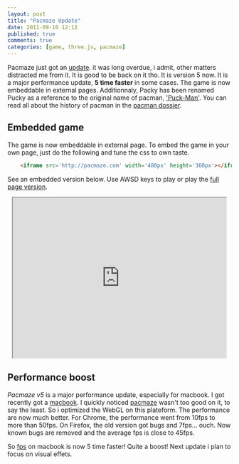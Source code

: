 ```yaml
---
layout: post
title: "Pacmaze Update"
date: 2011-09-10 12:12
published: true
comments: true
categories: [game, three.js, pacmaze]
---
```



Pacmaze just got an [update](http://pacmaze.com).
it was long overdue, i admit, other matters distracted me from it.
It is good to be back on it tho.
It is version 5 now. It is a major performance update, **5 time faster** in some cases.
The game is now embeddable in external pages.
Additionnaly, Packy has been renamed Pucky as a reference to the original name of pacman,
['Puck-Man'](http://www.google.com/search?tbm=isch&hl=en&source=hp&biw=1280&bih=644&q=puckman&gbv=2&oq=puckman&aq=f&aqi=&aql=&gs_sm=s&gs_upl=0l0l0l4562l0l0l0l0l0l0l0l0ll0l0).
You can read all about the history of pacman in the [pacman dossier](http://home.comcast.net/~jpittman2/pacman/pacmandossier.html).

## Embedded game

The game is now embeddable in external page.
To embed the game in your own page, just do the following and tune the css to own taste.

```html
    <iframe src='http://pacmaze.com' width='480px' height='360px'></iframe>
```

<!-- more -->

See an embedded version below.
Use AWSD
keys to play or play the [full page version](http://pacmaze.com).

<center><iframe src='http://pacmaze.com' width='480px' height='360px'></iframe></center>


## Performance boost

*Pacmaze v5* is a major performance update, especially for macbook.
I got recently got a [macbook](http://www.apple.com/macbookpro/specs-13inch.html).
I quickly noticed [pacmaze](http://pacmaze) wasn't too good on it, to say the least.
So i optimized the WebGL on this plateform.  The performance are now much better.
For Chrome, the performance went from 10fps to more than 50fps.
On Firefox, the old version got bugs and 7fps... ouch. Now known bugs are removed
and the average fps is close to 45fps.

So [fps](http://en.wikipedia.org/wiki/Frame_rate) on macbook is now
5 time faster! Quite a boost! Next update i plan to focus on visual effets.

